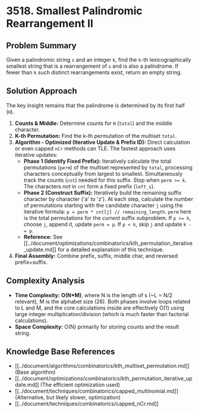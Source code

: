 # 3518. Smallest Palindromic Rearrangement II

## Problem Summary

Given a palindromic string `s` and an integer `k`, find the `k`-th lexicographically smallest string that is a rearrangement of `s` and is also a palindrome. If fewer than `k` such distinct rearrangements exist, return an empty string.

## Solution Approach

The key insight remains that the palindrome is determined by its first half (`H`).

1.  **Counts & Middle:** Determine counts for `H` (`total`) and the middle character.
2.  **K-th Permutation:** Find the k-th permutation of the multiset `total`.
3.  **Algorithm - Optimized (Iterative Update & Prefix ID):** Direct calculation or even capped `nCr` methods can TLE. The fastest approach uses iterative updates:
    *   **Phase 1 (Identify Fixed Prefix):** Iteratively calculate the total permutations (`perm`) of the multiset represented by `total`, processing characters conceptually from largest to smallest. Simultaneously track the counts (`cnt`) needed for this suffix. Stop when `perm >= k`. The characters *not* in `cnt` form a fixed prefix (`left_s`).
    *   **Phase 2 (Construct Suffix):** Iteratively build the remaining suffix character by character ('a' to 'z'). At each step, calculate the number of permutations starting with the candidate character `j` using the iterative formula: `p = perm * cnt[j] // remaining_length`. `perm` here is the total permutations for the *current* suffix subproblem. If `p >= k`, choose `j`, append it, update `perm = p`. If `p < k`, skip `j` and update `k -= p`.
    *   **Reference:** See [[../document/optimizations/combinatorics/kth_permutation_iterative_update.md]] for a detailed explanation of this technique.
4.  **Final Assembly:** Combine prefix, suffix, middle char, and reversed prefix+suffix.

## Complexity Analysis

*   **Time Complexity:** **O(N*M)**, where N is the length of s (~L = N/2 relevant), M is the alphabet size (26). Both phases involve loops related to L and M, and the core calculations inside are effectively O(1) using large integer multiplication/division (which is much faster than factorial calculations).
*   **Space Complexity:** O(N) primarily for storing counts and the result string.

## Knowledge Base References

*   [[../document/algorithms/combinatorics/kth_multiset_permutation.md]] (Base algorithm)
*   [[../document/optimizations/combinatorics/kth_permutation_iterative_update.md]] (The efficient optimization used)
*   [[../document/techniques/combinatorics/capped_multinomial.md]] (Alternative, but likely slower, optimization)
*   [[../document/techniques/combinatorics/capped_nCr.md]] 